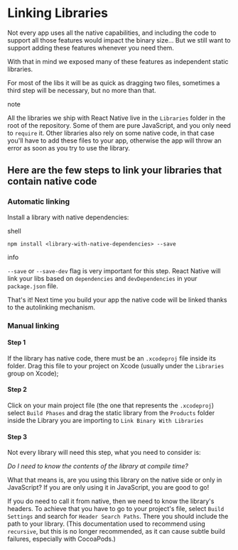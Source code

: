# Linking Libraries

Not every app uses all the native capabilities, and including the code to support all those features would impact the binary size... But we still want to support adding these features whenever you need them.

With that in mind we exposed many of these features as independent static libraries.

For most of the libs it will be as quick as dragging two files, sometimes a third step will be necessary, but no more than that.

note

All the libraries we ship with React Native live in the `Libraries` folder in the root of the repository. Some of them are pure JavaScript, and you only need to `require` it. Other libraries also rely on some native code, in that case you'll have to add these files to your app, otherwise the app will throw an error as soon as you try to use the library.

## Here are the few steps to link your libraries that contain native code

### Automatic linking

Install a library with native dependencies:

shell

```
npm install <library-with-native-dependencies> --save
```

info

`--save` or `--save-dev` flag is very important for this step. React Native will link your libs based on `dependencies` and `devDependencies` in your `package.json` file.

That's it! Next time you build your app the native code will be linked thanks to the autolinking mechanism.

### Manual linking

#### Step 1

If the library has native code, there must be an `.xcodeproj` file inside its folder. Drag this file to your project on Xcode (usually under the `Libraries` group on Xcode);

#### Step 2

Click on your main project file (the one that represents the `.xcodeproj`) select `Build Phases` and drag the static library from the `Products` folder inside the Library you are importing to `Link Binary With Libraries`

#### Step 3

Not every library will need this step, what you need to consider is:

*Do I need to know the contents of the library at compile time?*

What that means is, are you using this library on the native side or only in JavaScript? If you are only using it in JavaScript, you are good to go!

If you do need to call it from native, then we need to know the library's headers. To achieve that you have to go to your project's file, select `Build Settings` and search for `Header Search Paths`. There you should include the path to your library. (This documentation used to recommend using `recursive`, but this is no longer recommended, as it can cause subtle build failures, especially with CocoaPods.)
